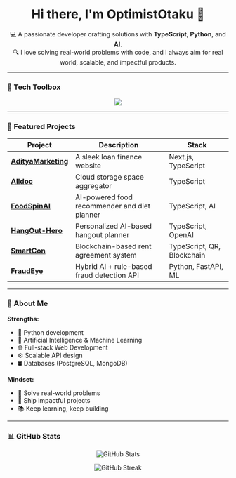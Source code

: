 <h1 align="center">Hi there, I'm OptimistOtaku 👋</h1>

<p align="center">
   💻 A passionate developer crafting solutions with <strong>TypeScript</strong>, <strong>Python</strong>, and <strong>AI</strong>.<br/>
  🔍 I love solving real-world problems with code, and I always aim for real world, scalable, and impactful products.
</p>

---

### 🧰 Tech Toolbox

<p align="center">
  <img src="https://skillicons.dev/icons?i=ts,js,py,react,nextjs,nodejs,express,tailwind,html,css,fastapi,postgres,mongodb,docker,github" />
</p>

---

### 🚀 Featured Projects

| Project | Description | Stack |
|--------|-------------|-------|
| [**AdityaMarketing**](https://github.com/OptimistOtaku/adityamarketing) | A sleek loan finance website | Next.js, TypeScript |
| [**Alldoc**](https://github.com/OptimistOtaku/Alldoc) | Cloud storage space aggregator  | TypeScript |
| [**FoodSpinAI**](https://github.com/OptimistOtaku/FoodSpinAI) | AI-powered food recommender and diet planner | TypeScript, AI |
| [**HangOut-Hero**](https://github.com/OptimistOtaku/HangOut-Hero) | Personalized AI-based hangout planner | TypeScript, OpenAI |
| [**SmartCon**](https://github.com/OptimistOtaku/SmartCon) | Blockchain-based rent agreement system | TypeScript, QR, Blockchain |
| [**FraudEye**](https://github.com/OptimistOtaku/fraudeye) | Hybrid AI + rule-based fraud detection API | Python, FastAPI, ML |

---

### 🌟 About Me

**Strengths:**
- 🐍 Python development  
- 🤖 Artificial Intelligence & Machine Learning  
- 🌐 Full-stack Web Development  
- ⚙️ Scalable API design  
- 🛢️ Databases (PostgreSQL, MongoDB)

**Mindset:**
- 🎯 Solve real-world problems  
- 🚀 Ship impactful projects  
- 📚 Keep learning, keep building

---

### 📊 GitHub Stats

<p align="center">
  <img src="https://github-readme-stats.vercel.app/api?username=OptimistOtaku&show_icons=true&theme=tokyonight" alt="GitHub Stats" />
</p>

<p align="center">
  <img src="https://github-readme-streak-stats.herokuapp.com?user=OptimistOtaku&theme=tokyonight" alt="GitHub Streak" />
</p>
